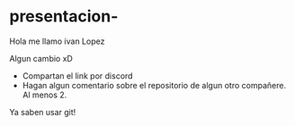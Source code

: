 # presentacion-
 Hola me llamo ivan Lopez
 
 
 Algun cambio xD


- Compartan el link por discord
- Hagan algun comentario sobre el repositorio de algun otro compañere. Al menos 2.

Ya saben usar git!
